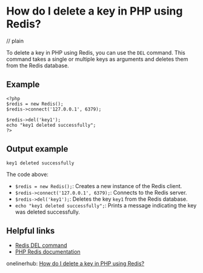# How do I delete a key in PHP using Redis?
// plain

To delete a key in PHP using Redis, you can use the `DEL` command. This command takes a single or multiple keys as arguments and deletes them from the Redis database.

## Example

```
<?php
$redis = new Redis();
$redis->connect('127.0.0.1', 6379);

$redis->del('key1');
echo "key1 deleted successfully";
?>
```
## Output example
 `key1 deleted successfully`

The code above:
- `$redis = new Redis();`: Creates a new instance of the Redis client.
- `$redis->connect('127.0.0.1', 6379);`: Connects to the Redis server.
- `$redis->del('key1');`: Deletes the key `key1` from the Redis database.
- `echo "key1 deleted successfully";`: Prints a message indicating the key was deleted successfully.

## Helpful links
- [Redis DEL command](https://redis.io/commands/del)
- [PHP Redis documentation](https://redis.io/clients/php)

onelinerhub: [How do I delete a key in PHP using Redis?](https://onelinerhub.com/predis/how-do-i-delete-a-key-in-php-using-redis)